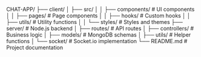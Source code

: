 CHAT-APP/
├── client/
│ ├── src/
│ │ ├── components/ # UI components
│ │ ├── pages/ # Page components
│ │ ├── hooks/ # Custom hooks
│ │ ├── utils/ # Utility functions
│ │ └── styles/ # Styles and themes
├── server/ # Node.js backend
│ ├── routes/ # API routes
│ ├── controllers/ # Business logic
│ ├── models/ # MongoDB schemas
│ ├── utils/ # Helper functions
│ └── socket/ # Socket.io implementation
└── README.md # Project documentation
